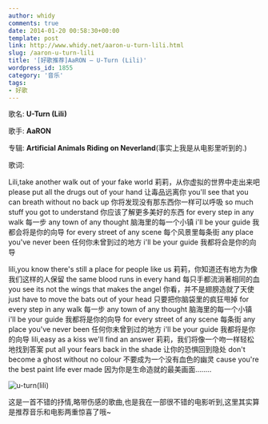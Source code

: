 ```yaml
---
author: whidy
comments: true
date: 2014-01-20 00:58:30+00:00
template: post
link: http://www.whidy.net/aaron-u-turn-lili.html
slug: /aaron-u-turn-lili
title: '[好歌推荐]AaRON – U-Turn (Lili)'
wordpress_id: 1855
category: '音乐'
tags:
- 好歌
---
```


歌名: **U-Turn (Lili)**

歌手: **AaRON**

专辑: **Artificial Animals Riding on Neverland**(事实上我是从电影里听到的.)

歌词:

Lili,take another walk out of your fake world
莉莉，从你虚拟的世界中走出来吧
please put all the drugs out of your hand
让毒品远离你
you'll see that you can breath without no back up
你将发现没有那东西你一样可以呼吸
so much stuff you got to understand
你应该了解更多美好的东西
for every step in any walk
每一步
any town of any thought
脑海里的每一个小镇
i'll be your guide
我都会将是你的向导
for every street of any scene
每个风景里每条街
any place you've never been
任何你未曾到过的地方
i'll be your guide
我都将会是你的向导

<!-- more -->
lili,you know there's still a place for people like us
莉莉，你知道还有地方为像我们这样的人保留
the same blood runs in every hand
每只手都流淌著相同的血
you see its not the wings that makes the angel
你看，并不是翅膀造就了天使
just have to move the bats out of your head
只要把你脑袋里的疯狂甩掉
for every step in any walk
每一步
any town of any thought
脑海里的每一个小镇
i'll be your guide
我都将是你的向导
for every street of any scene
每条街
any place you've never been
任何你未曾到过的地方
i'll be your guide
我都将是你的向导
lili,easy as a kiss we'll find an answer
莉莉，我们将像一个吻一样轻松地找到答案
put all your fears back in the shade
让你的恐惧回到隐处
don't become a ghost without no colour
不要成为一个没有血色的幽灵
cause you're the best paint life ever made
因为你是生命造就的最美画面........

![u-turn(lili)](http://www.whidy.net/wp-content/uploads/2014/01/u-turn-400x232.jpg)

这是一首不错的抒情,略带伤感的歌曲,也是我在一部很不错的电影听到,这里其实算是推荐音乐和电影两重惊喜了哦~


